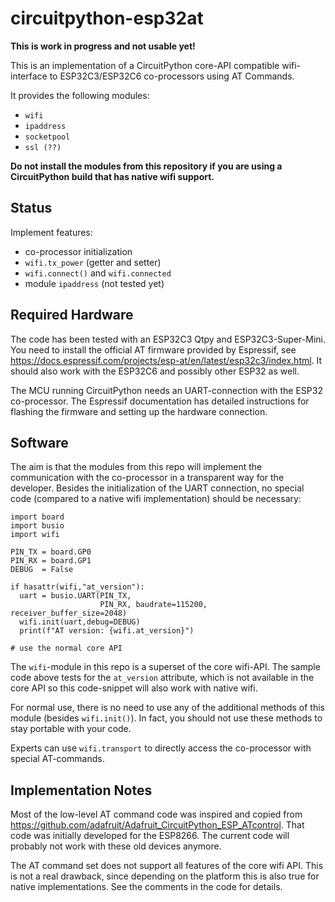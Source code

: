 circuitpython-esp32at
=====================

**This is work in progress and not usable yet!**

This is an implementation of a CircuitPython core-API compatible
wifi-interface to ESP32C3/ESP32C6 co-processors using AT Commands.

It provides the following modules:

  - `wifi`
  - `ipaddress`
  - `socketpool`
  - `ssl (??)`

**Do not install the modules from this repository if you are using a
CircuitPython build that has native wifi support.**


Status
------

Implement features:

  - co-processor initialization
  - `wifi.tx_power` (getter and setter)
  - `wifi.connect()` and `wifi.connected`
  - module `ipaddress` (not tested yet)


Required Hardware
-----------------

The code has been tested with an ESP32C3 Qtpy and
ESP32C3-Super-Mini. You need to install the official AT firmware
provided by Espressif, see
<https://docs.espressif.com/projects/esp-at/en/latest/esp32c3/index.html>. It
should also work with the ESP32C6 and possibly other ESP32 as well.

The MCU running CircuitPython needs an UART-connection with the ESP32
co-processor. The Espressif documentation has detailed instructions
for flashing the firmware and setting up the hardware connection.


Software
--------

The aim is that the modules from this repo will implement the
communication with the co-processor in a transparent way for the
developer. Besides the initialization of the UART connection, no
special code (compared to a native wifi implementation) should be
necessary:

    import board
    import busio
    import wifi
    
    PIN_TX = board.GP0
    PIN_RX = board.GP1
    DEBUG  = False
    
    if hasattr(wifi,"at_version"):
      uart = busio.UART(PIN_TX, 
                        PIN_RX, baudrate=115200, receiver_buffer_size=2048)
      wifi.init(uart,debug=DEBUG)
      print(f"AT version: {wifi.at_version}")

    # use the normal core API

The `wifi`-module in this repo is a superset of the core wifi-API. The sample
code above tests for the `at_version` attribute, which is not available in
the core API so this code-snippet will also work with native wifi.

For normal use, there is no need to use any of the additional methods
of this module (besides `wifi.init()`). In fact, you should not use
these methods to stay portable with your code.

Experts can use `wifi.transport` to directly access the co-processor
with special AT-commands.


Implementation Notes
--------------------

Most of the low-level AT command code was inspired and copied from
<https://github.com/adafruit/Adafruit_CircuitPython_ESP_ATcontrol>. That
code was initially developed for the ESP8266. The current code will
probably not work with these old devices anymore.

The AT command set does not support all features of the core wifi
API. This is not a real drawback, since depending on the platform this
is also true for native implementations. See the comments in the code
for details.
